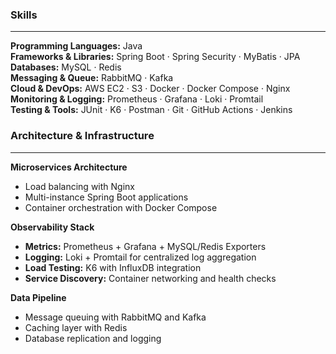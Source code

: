 ### Skills
---
**Programming Languages:** Java  
**Frameworks & Libraries:** Spring Boot · Spring Security · MyBatis · JPA  
**Databases:** MySQL · Redis  
**Messaging & Queue:** RabbitMQ · Kafka  
**Cloud & DevOps:** AWS EC2 · S3 · Docker · Docker Compose · Nginx  
**Monitoring & Logging:** Prometheus · Grafana · Loki · Promtail  
**Testing & Tools:** JUnit · K6 · Postman · Git · GitHub Actions · Jenkins

### Architecture & Infrastructure
---
**Microservices Architecture**  
- Load balancing with Nginx
- Multi-instance Spring Boot applications
- Container orchestration with Docker Compose

**Observability Stack**  
- **Metrics:** Prometheus + Grafana + MySQL/Redis Exporters
- **Logging:** Loki + Promtail for centralized log aggregation
- **Load Testing:** K6 with InfluxDB integration
- **Service Discovery:** Container networking and health checks

**Data Pipeline**  
- Message queuing with RabbitMQ and Kafka
- Caching layer with Redis
- Database replication and logging
